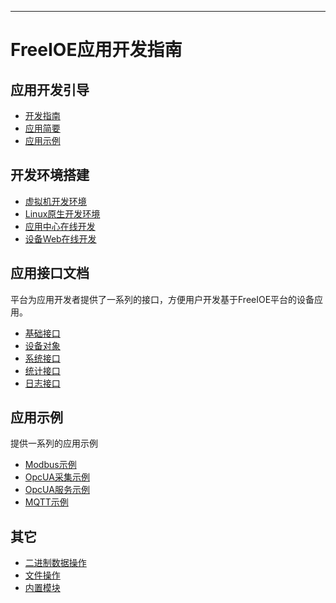 
---

# FreeIOE应用开发指南

## 应用开发引导

* [开发指南](/guide/tutorial.md)
* [应用简要](/guide/onestep.md)
* [应用示例](/guide/example.md)

## 开发环境搭建

* [虚拟机开发环境](/dev_setup/vbox.md)
* [Linux原生开发环境](/dev_setup/linux.md)
* [应用中心在线开发](/dev_setup/app_center.md)
* [设备Web在线开发](/dev_setup/dev_web.md)

## 应用接口文档

平台为应用开发者提供了一系列的接口，方便用户开发基于FreeIOE平台的设备应用。

* [基础接口](/app/api.md)
* [设备对象](/app/device.md)
* [系统接口](/app/sys.md)
* [统计接口](/app/stat.md)
* [日志接口](/app/logger.md)

## 应用示例

提供一系列的应用示例

* [Modbus示例](/examples/modbus.md)
* [OpcUA采集示例](/examples/opcuacollect.md)
* [OpcUA服务示例](/examples/opcuaserver.md)
* [MQTT示例](/examples/mqtt.md)

## 其它

* [二进制数据操作](/other/binary.md)
* [文件操作](/other/file.md)
* [内置模块](/other/modules.md)



